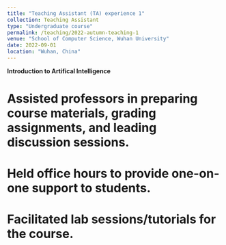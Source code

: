 ```yaml
---
title: "Teaching Assistant (TA) experience 1"
collection: Teaching Assistant
type: "Undergraduate course"
permalink: /teaching/2022-autumn-teaching-1
venue: "School of Computer Science, Wuhan University"
date: 2022-09-01
location: "Wuhan, China"
---
```


**Introduction to Artifical Intelligence**


Assisted professors in preparing course materials, grading assignments, and leading discussion sessions.
======

Held office hours to provide one-on-one support to students.
======

Facilitated lab sessions/tutorials for the course.
======
